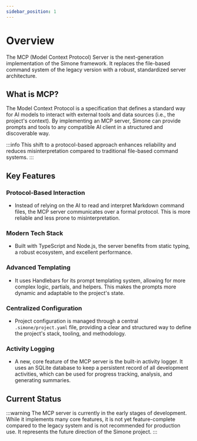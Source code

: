 ```yaml
---
sidebar_position: 1
---
```


# Overview

The MCP (Model Context Protocol) Server is the next-generation implementation of the Simone framework. It replaces the file-based command system of the legacy version with a robust, standardized server architecture.

## What is MCP?

The Model Context Protocol is a specification that defines a standard way for AI models to interact with external tools and data sources (i.e., the project's context). By implementing an MCP server, Simone can provide prompts and tools to any compatible AI client in a structured and discoverable way.

:::info
This shift to a protocol-based approach enhances reliability and reduces misinterpretation compared to traditional file-based command systems.
:::

## Key Features

### Protocol-Based Interaction

*   Instead of relying on the AI to read and interpret Markdown command files, the MCP server communicates over a formal protocol. This is more reliable and less prone to misinterpretation.

### Modern Tech Stack

*   Built with TypeScript and Node.js, the server benefits from static typing, a robust ecosystem, and excellent performance.

### Advanced Templating

*   It uses Handlebars for its prompt templating system, allowing for more complex logic, partials, and helpers. This makes the prompts more dynamic and adaptable to the project's state.

### Centralized Configuration

*   Project configuration is managed through a central `.simone/project.yaml` file, providing a clear and structured way to define the project's stack, tooling, and methodology.

### Activity Logging

*   A new, core feature of the MCP server is the built-in activity logger. It uses an SQLite database to keep a persistent record of all development activities, which can be used for progress tracking, analysis, and generating summaries.

## Current Status

:::warning
The MCP server is currently in the early stages of development. While it implements many core features, it is not yet feature-complete compared to the legacy system and is not recommended for production use. It represents the future direction of the Simone project.
:::
